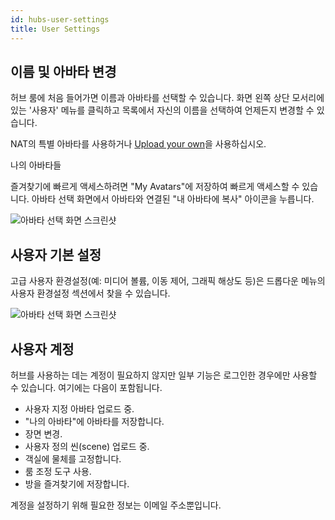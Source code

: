```yaml
---
id: hubs-user-settings
title: User Settings
---
```


## 이름 및 아바타 변경

허브 룸에 처음 들어가면 이름과 아바타를 선택할 수 있습니다. 화면 왼쪽 상단 모서리에 있는 '사용자' 메뉴를 클릭하고 목록에서 자신의 이름을 선택하여 언제든지 변경할 수 있습니다.

NAT의 특별 아바타를 사용하거나 [Upload your own](intro-avatars.html)을 사용하십시오.

나의 아바타들

즐겨찾기에 빠르게 액세스하려면 "My Avatars"에 저장하여 빠르게 액세스할 수 있습니다. 아바타 선택 화면에서 아바타와 연결된 "내 아바타에 복사" 아이콘을 누릅니다.

![아바타 선택 화면 스크린샷](img/hubs-save-avatar.jpeg)

## 사용자 기본 설정

고급 사용자 환경설정(예: 미디어 볼륨, 이동 제어, 그래픽 해상도 등)은 드롭다운 메뉴의 사용자 환경설정 섹션에서 찾을 수 있습니다.

![ 아바타 선택 화면 스크린샷](img/hubs-preference-menu.png)

## 사용자 계정

허브를 사용하는 데는 계정이 필요하지 않지만 일부 기능은 로그인한 경우에만 사용할 수 있습니다. 여기에는 다음이 포함됩니다.

* 사용자 지정 아바타 업로드 중.
* "나의 아바타"에 아바타를 저장합니다.
* 장면 변경.
* 사용자 정의 씬(scene) 업로드 중.
* 객실에 물체를 고정합니다.
* 룸 조정 도구 사용.
* 방을 즐겨찾기에 저장합니다.

계정을 설정하기 위해 필요한 정보는 이메일 주소뿐입니다.